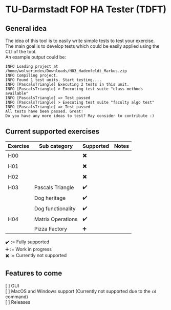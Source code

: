 # TU-Darmstadt FOP HA Tester (TDFT)
## General idea
The idea of this tool is to easily write simple tests to test your exercise.  
The main goal is to develop tests which could be easily applied using the CLI of the tool.  
An example output could be:  
```
INFO Loading project at /home/wolverindev/Downloads/H03_Hadenfeldt_Markus.zip
INFO Compiling project.
INFO Found 1 test units. Start testing....
INFO [PascalsTriangle] Executing 2 tests in this unit.
INFO [PascalsTriangle] > Executing test suite "class methods available"
INFO [PascalsTriangle] => Test passed
INFO [PascalsTriangle] > Executing test suite "faculty algo test"
INFO [PascalsTriangle] => Test passed
All tests have been passed. Great!
Do you have any more ideas to test? May consider to contribute :)
```
  
## Current supported exercises
| Exercise    | Sub category  | Supported | Notes |
| ------------| ------------- | --------- | ----- |
| H00 | | :heavy_multiplication_x: | |
| H01 | | :heavy_multiplication_x: | |
| H02 | | :heavy_multiplication_x: | |
| H03 | Pascals Triangle | :heavy_check_mark: | |
|  | Dog heritage | :heavy_check_mark: | |
|  | Dog functionality | :heavy_check_mark: | |
| H04 | Matrix Operations | :heavy_check_mark: | |
|  | Pizza Factory | :heavy_plus_sign: | |
  
:heavy_check_mark: := Fully supported  
:heavy_plus_sign: := Work in progress  
:heavy_multiplication_x: := Currently not supported  

## Features to come
[ ] GUI  
[ ] MacOS and Windows support (Currently not supported due to the `cd` command)  
[ ] Releases  